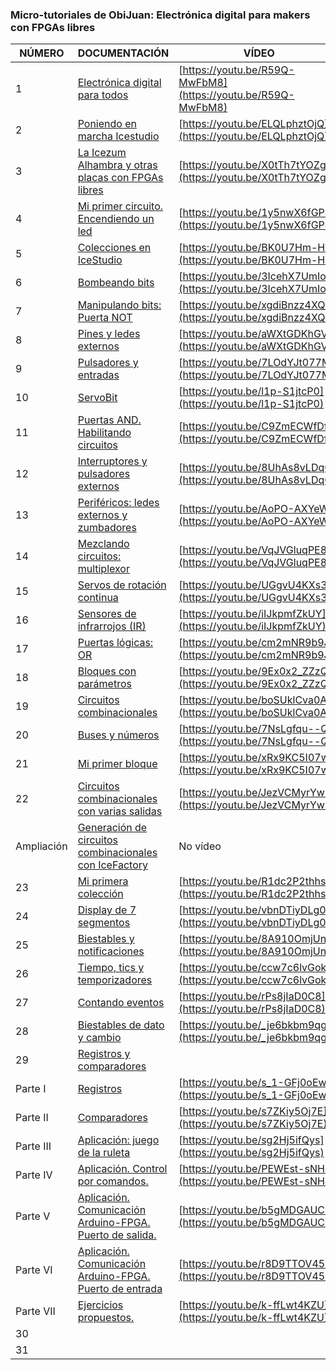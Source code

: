 ### Micro-tutoriales de ObiJuan: **Electrónica digital para makers con FPGAs libres**

 NÚMERO | DOCUMENTACIÓN  | VÍDEO
--|--|--
 1 | [Electrónica digital para todos](https://github.com/Obijuan/digital-electronics-with-open-FPGAs-tutorial/wiki/Video-1:-Electr%C3%B3nica-digital-para-todos)  | [https://youtu.be/R59Q-MwFbM8](https://youtu.be/R59Q-MwFbM8)
 2 | [Poniendo en marcha Icestudio](https://github.com/Obijuan/digital-electronics-with-open-FPGAs-tutorial/wiki/V%C3%ADdeo-2:-%C2%A1Poniendo-en-marcha-Icestudio)  | [https://youtu.be/ELQLphztOjQ](https://youtu.be/ELQLphztOjQ)
 3 |[La Icezum Alhambra y otras placas con FPGAs libres](https://github.com/Obijuan/digital-electronics-with-open-FPGAs-tutorial/wiki/V%C3%ADdeo-3:-La-Icezum-Alhambra-y-otras-placas-con-FPGAs-libres)  |  [https://youtu.be/X0tTh7tYOZg](https://youtu.be/X0tTh7tYOZg)
 4 | [Mi primer circuito. Encendiendo un led](https://github.com/Obijuan/digital-electronics-with-open-FPGAs-tutorial/wiki/V%C3%ADdeo-4:-Mi-primer-circuito.-Encendiendo-un-led) | [https://youtu.be/1y5nwX6fGP4](https://youtu.be/1y5nwX6fGP4)
 5 | [Colecciones en IceStudio](https://github.com/Obijuan/digital-electronics-with-open-FPGAs-tutorial/wiki/Video-5:-Colecciones-en-Icestudio) | [https://youtu.be/BK0U7Hm-HII](https://youtu.be/BK0U7Hm-HII)
 6 | [Bombeando bits](https://github.com/Obijuan/digital-electronics-with-open-FPGAs-tutorial/wiki/V%C3%ADdeo-6:-Bombeando-bits) |  [https://youtu.be/3IcehX7UmIo](https://youtu.be/3IcehX7UmIo)
 7 | [Manipulando bits: Puerta NOT](https://github.com/Obijuan/digital-electronics-with-open-FPGAs-tutorial/wiki/V%C3%ADdeo-7:-Manipulando-bits.-Puerta-NOT) | [https://youtu.be/xgdiBnzz4XQ](https://youtu.be/xgdiBnzz4XQ)
 8 | [Pines y ledes externos](https://github.com/Obijuan/digital-electronics-with-open-FPGAs-tutorial/wiki/Video-8:-Pines-y-LEDs-externos) | [https://youtu.be/aWXtGDKhGVk](https://youtu.be/aWXtGDKhGVk)
 9 | [Pulsadores y entradas](https://github.com/Obijuan/digital-electronics-with-open-FPGAs-tutorial/wiki/Video-9:-Pulsadores-y-entradas) | [https://youtu.be/7LOdYJt077M](https://youtu.be/7LOdYJt077M)
 10 | [ServoBit](https://github.com/Obijuan/digital-electronics-with-open-FPGAs-tutorial/wiki/V%C3%ADdeo-10:-ServoBit) | [https://youtu.be/l1p-S1jtcP0](https://youtu.be/l1p-S1jtcP0)
 11 | [Puertas AND. Habilitando circuitos](https://github.com/Obijuan/digital-electronics-with-open-FPGAs-tutorial/wiki/V%C3%ADdeo-11:-Puerta-AND.-Habilitando-circuitos) | [https://youtu.be/C9ZmECWfDfQ](https://youtu.be/C9ZmECWfDfQ)
 12 | [Interruptores y pulsadores externos](https://github.com/Obijuan/digital-electronics-with-open-FPGAs-tutorial/wiki/Video-12:-Interruptores-y-pulsadores-externos) | [https://youtu.be/8UhAs8vLDq0](https://youtu.be/8UhAs8vLDq0)
 13 | [Periféricos: ledes externos y zumbadores](https://github.com/Obijuan/digital-electronics-with-open-FPGAs-tutorial/wiki/VIDEO-13:-Perif%C3%A9ricos:-Leds-externos-y-zumbadores) | [https://youtu.be/AoPO-AXYeWk](https://youtu.be/AoPO-AXYeWk)
 14 | [Mezclando circuitos: multiplexor](https://github.com/Obijuan/digital-electronics-with-open-FPGAs-tutorial/wiki/VIDEO-14:-Mezclando-circuitos:-Multiplexor) | [https://youtu.be/VqJVGluqPE8](https://youtu.be/VqJVGluqPE8)
 15 | [Servos de rotación continua](https://github.com/Obijuan/digital-electronics-with-open-FPGAs-tutorial/wiki/VIDEO-15:-Servos-de-rotaci%C3%B3n-continua) | [https://youtu.be/UGgvU4KXs3Q](https://youtu.be/UGgvU4KXs3Q)
 16 | [Sensores de infrarrojos (IR)](https://github.com/Obijuan/digital-electronics-with-open-FPGAs-tutorial/wiki/VIDEO-16:-Sensores-de-Infrarrojos-(IR)) | [https://youtu.be/iIJkpmfZkUY](https://youtu.be/iIJkpmfZkUY)
 17 | [Puertas lógicas: OR](https://github.com/Obijuan/digital-electronics-with-open-FPGAs-tutorial/wiki/VIDEO-17:-Puertas-l%C3%B3gicas:-OR) | [https://youtu.be/cm2mNR9b9Jc](https://youtu.be/cm2mNR9b9Jc)
 18 | [Bloques con parámetros](https://github.com/Obijuan/digital-electronics-with-open-FPGAs-tutorial/wiki/V%C3%ADdeo-18:-Bloques-con-par%C3%A1metros) | [https://youtu.be/9Ex0x2_ZZzQ](https://youtu.be/9Ex0x2_ZZzQ)
 19 | [Circuitos combinacionales](https://github.com/Obijuan/digital-electronics-with-open-FPGAs-tutorial/wiki/V%C3%ADdeo-19:-Circuitos-combinacionales) | [https://youtu.be/boSUklCva0A](https://youtu.be/boSUklCva0A)
 20 | [Buses y números](https://github.com/Obijuan/digital-electronics-with-open-FPGAs-tutorial/wiki/V%C3%ADdeo-20:-Buses-y-n%C3%BAmeros) | [https://youtu.be/7NsLgfqu--Q](https://youtu.be/7NsLgfqu--Q)
 21 | [Mi primer bloque](https://github.com/Obijuan/digital-electronics-with-open-FPGAs-tutorial/wiki/V%C3%ADdeo-21:-Mi-primer-bloque) | [https://youtu.be/xRx9KC5I07w](https://youtu.be/xRx9KC5I07w)
 22 | [Circuitos combinacionales con varias salidas](https://github.com/Obijuan/digital-electronics-with-open-FPGAs-tutorial/wiki/V%C3%ADdeo-22:-Circuitos-combinacionales-con-varias-salidas) | [https://youtu.be/JezVCMyrYw0](https://youtu.be/JezVCMyrYw0)
  Ampliación  | [Generación de circuitos combinacionales con IceFactory](https://obijuan.github.io/iceFactory/index.html)  | No vídeo
 23 | [Mi primera colección](https://github.com/Obijuan/digital-electronics-with-open-FPGAs-tutorial/wiki/V%C3%ADdeo-23:-Mi-primera-colecci%C3%B3n) | [https://youtu.be/R1dc2P2thhs](https://youtu.be/R1dc2P2thhs)
 24 | [Display de 7 segmentos](https://github.com/Obijuan/digital-electronics-with-open-FPGAs-tutorial/wiki/V%C3%ADdeo-24:-Display-de-7-segmentos) | [https://youtu.be/vbnDTiyDLg0](https://youtu.be/vbnDTiyDLg0)
 25 | [Biestables y notificaciones](https://github.com/Obijuan/digital-electronics-with-open-FPGAs-tutorial/wiki/V%C3%ADdeo-25:-Biestables-y-notificaciones) | [https://youtu.be/8A910OmjUnc](https://youtu.be/8A910OmjUnc)
 26 | [Tiempo, tics y temporizadores](https://github.com/Obijuan/digital-electronics-with-open-FPGAs-tutorial/wiki/V%C3%ADdeo-26:-Tiempo,-tics-y-temporizadores) | [https://youtu.be/ccw7c6lvGok](https://youtu.be/ccw7c6lvGok)
 27 | [Contando eventos](https://github.com/Obijuan/digital-electronics-with-open-FPGAs-tutorial/wiki/V%C3%ADdeo-27:-Contando-eventos) | [https://youtu.be/rPs8jIaD0C8](https://youtu.be/rPs8jIaD0C8)
 28 | [Biestables de dato y cambio](https://github.com/Obijuan/digital-electronics-with-open-FPGAs-tutorial/wiki/V%C3%ADdeo-28:-Biestables-de-datos-y-cambio) | [https://youtu.be/_je6bkbm9qg](https://youtu.be/_je6bkbm9qg)
 29 |  [Registros y comparadores](https://github.com/Obijuan/digital-electronics-with-open-FPGAs-tutorial/wiki/V%C3%ADdeo-29:-Registros-y-comparadores) |
 Parte I | [Registros](https://github.com/Obijuan/digital-electronics-with-open-FPGAs-tutorial/wiki/V%C3%ADdeo-29:-Registros-y-comparadores#registros)   | [https://youtu.be/s_1-GFj0oEw](https://youtu.be/s_1-GFj0oEw)
 Parte II | [Comparadores](https://github.com/Obijuan/digital-electronics-with-open-FPGAs-tutorial/wiki/V%C3%ADdeo-29:-Registros-y-comparadores#comparadores)  | [https://youtu.be/s7ZKiy5Oj7E](https://youtu.be/s7ZKiy5Oj7E)
 Parte III | [Aplicación: juego de la ruleta](https://github.com/Obijuan/digital-electronics-with-open-FPGAs-tutorial/wiki/V%C3%ADdeo-29:-Registros-y-comparadores#ejemplo-6-juego-de-la-ruleta)  | [https://youtu.be/sg2Hj5ifQys](https://youtu.be/sg2Hj5ifQys)
 Parte IV | [Aplicación. Control por comandos.](https://github.com/Obijuan/digital-electronics-with-open-FPGAs-tutorial/wiki/V%C3%ADdeo-29:-Registros-y-comparadores#ejemplo-7-control-por-comandos)  | [https://youtu.be/PEWEst-sNH4](https://youtu.be/PEWEst-sNH4)
 Parte V | [Aplicación. Comunicación Arduino-FPGA. Puerto de salida.](https://github.com/Obijuan/digital-electronics-with-open-FPGAs-tutorial/wiki/V%C3%ADdeo-29:-Registros-y-comparadores#ejemplo-8-implementaci%C3%B3n-de-un-puerto-de-salida-adicional-para-el-arduino)   | [https://youtu.be/b5gMDGAUClk](https://youtu.be/b5gMDGAUClk)
 Parte VI| [Aplicación. Comunicación Arduino-FPGA. Puerto de entrada](https://github.com/Obijuan/digital-electronics-with-open-FPGAs-tutorial/wiki/V%C3%ADdeo-29:-Registros-y-comparadores#ejemplo-9-implementaci%C3%B3n-de-un-puerto-de-entrada-adicional-para-el-arduino)  | [https://youtu.be/r8D9TTOV454](https://youtu.be/r8D9TTOV454)
 Parte VII| [Ejercicios propuestos.](https://github.com/Obijuan/digital-electronics-with-open-FPGAs-tutorial/wiki/V%C3%ADdeo-29:-Registros-y-comparadores#ejercicios-propuestos-20-bitpoints)  | [https://youtu.be/k-ffLwt4KZU](https://youtu.be/k-ffLwt4KZU)
 30 |  |
 31 |  |
